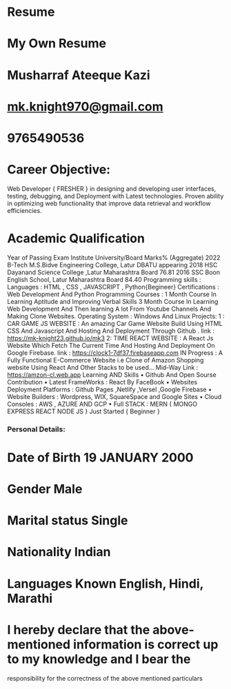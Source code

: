 # Resume
# My Own Resume
# Musharraf Ateeque Kazi
# mk.knight970@gmail.com
# 9765490536
# Career Objective:
Web Developer { FRESHER } in designing and developing user interfaces, testing, debugging, and 
Deployment with Latest technologies. Proven ability in optimizing web functionality that improve data 
retrieval and workflow efficiencies.
# Academic Qualification
Year of 
Passing
Exam Institute University/Board Marks%
(Aggregate)
2022 B-Tech M.S.Bidve Engineering 
College, Latur
DBATU appearing
2018 HSC Dayanand Science College 
,Latur
Maharashtra Board 76.81
2016 SSC Boon English School,
Latur
Maharashtra Board 84.40
Programming skills :
Languages : HTML , CSS , JAVASCRIPT , Python{Begineer}
Certifications : Web Development And Python Programming
Courses : 1 Month Course In Learning Aptitude and Improving Verbal Skills
 3 Month Course In Learning Web Development And Then learning A lot From
 Youtube Channels And Making Clone Websites.
Operating System : Windows And Linux
Projects:
1 : CAR GAME JS WEBSITE : An amazing Car Game Website Build Using HTML CSS And Javascript 
And Hosting And Deployment Through Github . 
link : https://mk-knight23.github.io/mk3
2: TIME REACT WEBSITE : A React Js Website Which Fetch The Current Time And Hosting And 
Deployment On Google Firebase.
link : https://clock1-7df37.firebaseapp.com
IN Progress : A Fully Functional E-Commerce Website i.e Clone of Amazon Shopping website Using 
React And Other Stacks to be used...
Mid-Way Link : https://amzon-cl.web.app
Learning AND Skills
• Github And Open Sourse Contribution
• Latest FrameWorks : React By FaceBook
• Websites Deployment Platforms : Github Pages ,Netlify ,Versel ,Google Firebase
• Website Builders : Wordpress, WIX, SquareSpace and Google Sites
• Cloud Consoles : AWS , AZURE AND GCP
• Full STACK : MERN { MONGO EXPRESS REACT NODE JS } Just Started { Beginner }
### Personal Details:
# Date of Birth 19 JANUARY 2000
# Gender Male
# Marital status Single
# Nationality Indian
# Languages Known English, Hindi, Marathi
#  I hereby declare that the above-mentioned information is correct up to my knowledge and I bear the 
responsibility for the correctness of the above mentioned particulars
